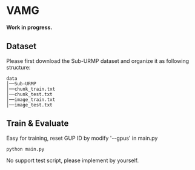 # VAMG

**Work in progress.**

## Dataset

Please first download the Sub-URMP dataset and organize it as following structure:
```
data
│──Sub-URMP
│──chunk_train.txt
│──chunk_test.txt
│──image_train.txt
│──image_test.txt
```

## Train & Evaluate

Easy for training, reset GUP ID by modify '--gpus' in main.py

```
python main.py
```

No support test script, please implement by yourself.